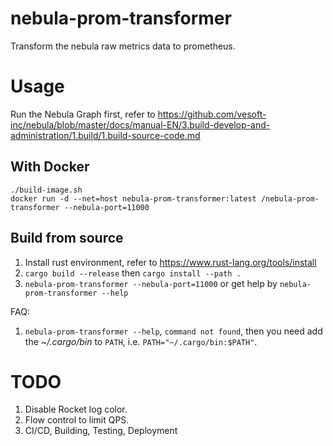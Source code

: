 # nebula-prom-transformer
Transform the nebula raw metrics data to prometheus.

# Usage

Run the Nebula Graph first, refer to https://github.com/vesoft-inc/nebula/blob/master/docs/manual-EN/3.build-develop-and-administration/1.build/1.build-source-code.md

## With Docker

```
./build-image.sh
docker run -d --net=host nebula-prom-transformer:latest /nebula-prom-transformer --nebula-port=11000
```

## Build from source

1. Install rust environment, refer to https://www.rust-lang.org/tools/install
2. `cargo build --release` then `cargo install --path .`
3. `nebula-prom-transformer --nebula-port=11000` or get help by `nebula-prom-transformer --help`

FAQ:
1. `nebula-prom-transformer --help`, `command not found`, then you need add the *~/.cargo/bin* to
`PATH`, i.e. `PATH="~/.cargo/bin:$PATH"`.

# TODO

1. Disable Rocket log color.
2. Flow control to limit QPS.
3. CI/CD, Building, Testing, Deployment
